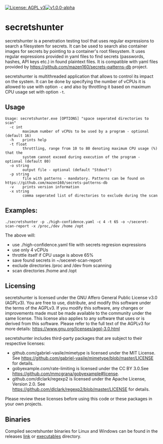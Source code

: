 [![License: AGPL v3](https://img.shields.io/badge/License-AGPL_v3-blue.svg)](https://www.gnu.org/licenses/agpl-3.0)[![v1.0.0-alpha](https://img.shields.io/badge/release-v1.0.0--alpha-yellow)](https://github.com/hhruszka/secretshunter/releases)
# secretshunter

secretshunter is a penetration testing tool that uses regular expressions to search a filesystem for secrets. It can be used to search also container images for secrets by pointing to a container's root filesystem.
It uses regular expressions provided in yaml files to find secrets (passwords, hashes, API keys etc.) in found plaintext files. 
It is compatible with yaml files provided by https://github.com/mazen160/secrets-patterns-db project.

secretshunter is multithreaded application that allows to control its impact on the system. It can be done by specifying the number of vCPUs it is allowed to use with option `-c` and 
also by throttling it based on maximum CPU usage set with option `-t`.   

## Usage
```
Usage: secretshunter.exe [OPTIONS] "space seperated directories to scan"
  -c int
        maximum number of vCPUs to be used by a program - optional (default 16)
  -h    prints help
  -t float
        throttling, range from 10 to 80 denoting maximum CPU usage (%) that the
        system cannot exceed during execution of the program - optional (default 80)
  -o string
        output file - optional (default "Stdout")
  -p string
        file with patterns - mandatory. Patterns can be found on https://github.com/mazen160/secrets-patterns-db
  -v    prints version information
  -x string
        comma seperated list of directories to exclude during the scan
```
## Examples:
```
./secretshunter -p ./high-confidence.yaml -c 4 -t 65 -o ~/seceret-scan-report -x /proc,/dev /home /opt 
```
The above will:
- use ./high-confidence.yaml file with secrets regresion expressions
- use only 4 vCPUs
- throttle itself if CPU usage is above 65%
- save found secrets in ~/seceret-scan-report
- exclude directories /proc and /dev from scanning
- scan directories /home and /opt
## Licensing
secretshunter is licensed under the GNU Affero General Public License v3.0 (AGPLv3). You 
are free to use, distribute, and modify this software under the terms of the AGPLv3. If you 
modify this software, any changes or improvements made must be made available to the 
community under the same license. This license also applies to any software that uses or is 
derived from this software. Please refer to the full text of the AGPLv3 for more details: 
https://www.gnu.org/licenses/agpl-3.0.html

secretshunter includes third-party packages that are subject to their respective licenses:
- github.com/gabriel-vasile/mimetype is licensed under the MIT License. See https://github.com/gabriel-vasile/mimetype/blob/master/LICENSE for details.
- gobyexample.com/rate-limiting is licensed under the CC BY 3.0.See https://github.com/mmcgrana/gobyexample#license.
- github.com/dlclark/regexp2 is licensed under the Apache License, Version 2.0. See https://github.com/dlclark/regexp2/blob/master/LICENSE for details.

Please review these licenses before using this code or these packages in your own projects.

## Binaries
Compiled secretshunter binaries for Linux and Windows can be found in the releases [link](https://github.com/hhruszka/secretshunter/releases) or [executables](https://github.com/hhruszka/secretshunter/tree/main/executables) directory.

